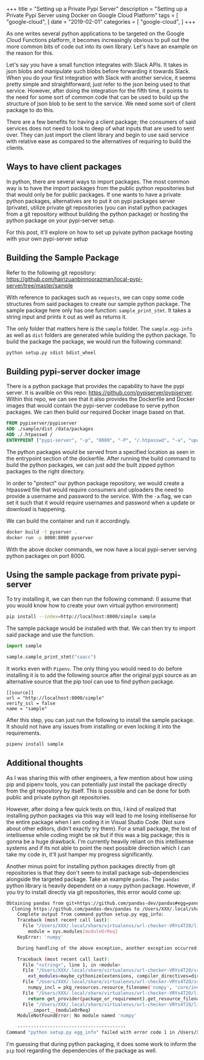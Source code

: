 +++
title = "Setting up a Private Pypi Server"
description = "Setting up a Private Pypi Server using Docker on Google Cloud Platform"
tags = [
    "google-cloud",
]
date = "2019-02-01"
categories = [
    "google-cloud",
]
+++

As one writes several python applications to be targeted on the Google Cloud Functions platform, it becomes increasingly obvious to pull out the more common bits of code out into its own library. Let's have an example on the reason for this.

Let's say you have a small function integrates with Slack APIs. It takes in json blobs and manipulate such blobs before forwarding it towards Slack. When you do your first integration with Slack with another service, it seems pretty simple and straightforward; just refer to the json being used to that service. However, after doing the integration for the fifth time, it points to the need for some sort of common code that can be used to build up the structure of json blob to be sent to the service. We need some sort of client package to do this.

There are a few benefits for having a client package; the consumers of said services does not need to look to deep of what inputs that are used to sent over. They can just import the client library and begin to use said service with relative ease as compared to the alternatives of requiring to build the clients.

## Ways to have client packages

In python, there are several ways to import packages. The most common way is to have the import packages from the public python repositories but that would only be for public packages. If one wants to have a private python packages, alternatives are to put it on pypi packages server (private), utilize private git repositories (you can install python packages from a git repository without building the python package) or hosting the python package on your pypi-server setup.

For this post, it'll explore on how to set up pyivate python package hosting with your own pypi-server setup

## Building the Sample Package

Refer to the following git repository:  
https://github.com/hairizuanbinnoorazman/local-pypi-server/tree/master/sample

With reference to packages such as `requests`, we can copy some code structures from said packages to create our sample python package. The sample package here only has one function: `sample_print_stmt`. It takes a string input and prints it out as well as returns it.

The only folder that matters here is the `sample` folder. The `sample.egg-info` as well as `dist` folders are generated while building the python package. To build the package the package, we would run the following command:

```bash
python setup.py sdist bdist_wheel
```

## Building pypi-server docker image

There is a python package that provides the capability to have the pypi server. It is availble on this repo: https://github.com/pypiserver/pypiserver. Within this repo, we can see that it also provides the Dockerfile and Docker images that would contain the pypi-server codebase to serve python packages. We can then build our required Docker image based on that.

```Dockerfile
FROM pypiserver/pypiserver
ADD ./sample/dist /data/packages
ADD ./.htpasswd /
ENTRYPOINT ["pypi-server", "-p", "8080", "-P", "/.htpasswd", "-a", "update,download", "./packages"]
```

The python packages would be served from a specified location as seen in the entrypoint section of the dockerfile. After running the build command to build the python packages, we can just add the built zipped python packages to the right directory.

In order to "protect" our python package repository, we would create a htpasswd file that would require consumers and uploaders the need to provide a username and password to the service. With the `-a` flag, we can set it such that it would require usernames and password when a update or download is happening.

We can build the container and run it accordingly.

```bash
docker build -t pyserver .
docker run -p 8000:8080 pyserver
```

With the above docker commands, we now have a local pypi-server serving python packages on port 8000.

## Using the sample package from private pypi-server

To try installing it, we can then run the following command: (I assume that you would know how to create your own virtual python environment)

```bash
pip install --index=http://localhost:8000/simple sample
```

The sample package would be installed with that. We can then try to import said package and use the function.

```python
import sample

sample.sample_print_stmt("caacc")
```

It works even with `Pipenv`. The only thing you would need to do before installing it is to add the following source after the original pypi source as an alternative source that the pip tool can use to find python package.

```
[[source]]
url = "http://localhost:8000/simple"
verify_ssl = false
name = "sample"
```

After this step, you can just run the following to install the sample package. It should not have any issues from installing or even locking it into the requirements.

```bash
pipenv install sample
```

## Additional thoughts

As I was sharing this with other engineers, a few mention about how using pip and pipenv tools, you can potentially just install the package directly from the git repository by itself. This is possible and can be done for both public and private python git repositories.

However, after doing a few quick tests on this, I kind of realized that installing python packages via this way will lead to me losing intellisense for the entire package when I am coding it in Visual Studio Code. (Not sure about other editors, didn't exactly try them). For a small package, the lost of intellisense while coding might be ok but if this was a big package; this is gonna be a huge drawback. I'm currently heavily reliant on this intellisense systems and if its not able to point the next possible direction which I can take my code in, it'll just hamper my progress significantly.

Another minus point for installing python packages directly from git repositories is that they don't seem to install package sub-dependencies alongside the targeted package. Take an example `pandas`. The `pandas` python library is heavily dependent on a `numpy` python package. However, if you try to install directly via git repositories, this error would come up:

```bash
Obtaining pandas from git+https://github.com/pandas-dev/pandas#egg=pandas
  Cloning https://github.com/pandas-dev/pandas to /Users/XXX/.local/share/virtualenvs/url-checker-VRYs4T2O/src/pandas
    Complete output from command python setup.py egg_info:
    Traceback (most recent call last):
      File "/Users/XXX/.local/share/virtualenvs/url-checker-VRYs4T2O/lib/python3.7/site-packages/pkg_resources/__init__.py", line 357, in get_provider
        module = sys.modules[moduleOrReq]
    KeyError: 'numpy'

    During handling of the above exception, another exception occurred:

    Traceback (most recent call last):
      File "<string>", line 1, in <module>
      File "/Users/XXX/.local/share/virtualenvs/url-checker-VRYs4T2O/src/pandas/setup.py", line 737, in <module>
        ext_modules=maybe_cythonize(extensions, compiler_directives=directives),
      File "/Users/XXX/.local/share/virtualenvs/url-checker-VRYs4T2O/src/pandas/setup.py", line 480, in maybe_cythonize
        numpy_incl = pkg_resources.resource_filename('numpy', 'core/include')
      File "/Users/XXX/.local/share/virtualenvs/url-checker-VRYs4T2O/lib/python3.7/site-packages/pkg_resources/__init__.py", line 1142, in resource_filename
        return get_provider(package_or_requirement).get_resource_filename(
      File "/Users/XXX/.local/share/virtualenvs/url-checker-VRYs4T2O/lib/python3.7/site-packages/pkg_resources/__init__.py", line 359, in get_provider
        __import__(moduleOrReq)
    ModuleNotFoundError: No module named 'numpy'

    ----------------------------------------
Command "python setup.py egg_info" failed with error code 1 in /Users/XXX/.local/share/virtualenvs/url-checker-VRYs4T2O/src/pandas/
```

I'm guessing that during python packaging, it does some work to inform the `pip` tool regarding the dependencies of the package as well.
